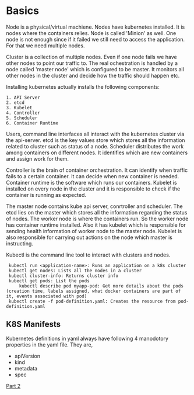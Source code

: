 # Basics

Node is a physical/virtual machiene. Nodes have kubernetes installed. It is nodes where the containers relies. Node is called 'Minion' as well. One node is not enough since if it failed we still need to access the application. For that we need multiple nodes.

Cluster is a collection of multiple nodes. Even if one node fails we have other nodes to point our  traffic to. The real ochestration is handled by a node called 'master node' which is configured to be master. It monitors all other nodes in the cluster and decide how the traffic should happen etc.

Installing kubernetes actually installs the following components:
	
	1. API Server
	2. etcd
	3. Kubelet
	4. Controller	
	5. Scheduler
	6. Container Runtime

Users, command line interfaces all interact with the kubernetes cluster via the api-server.
etcd is the key values store which stores all the information related to cluster such as status of a node.
Scheduler distributes the work among containers on different nodes. It identifies which are new containers and assign work for them.

Controller is the brain of container orchestration. It can identify when traffic fails to a certain container. It can decide when new container is needed.
Container runtime is the software which runs our containers.
Kubelet is installed on every node in the cluster and it is responsible to check if the container is running as expected.

The master node contains kube api server, conrtroller and scheduler. The etcd lies on the master which stores all the information regarding the status of nodes.
The worker node is where the containers run. So the worker node has container runtime installed. Also it has kubelet which is responsible for sending health information of worker node to the master node. Kubelet is also responsible for carrying out actions on the node which master is instructing.

Kubectl is the command line tool to interact with clusters and nodes.

	 kubectl run <application-name>: Runs an application on a k8s cluster
	 kubectl get nodes: Lists all the nodes in a cluster
	 kubectl cluster-info: Returns cluster info
	 kubectl get pods: List the pods
         kubectl describe pod myapp-pod: Get more details about the pods (creation time, labels assigned, what docker containers are part of it, events associated with pod)
	 kubectl create -f pod-definition.yaml: Creates the resource from pod-definition.yaml
	 
## K8S Manifests
Kubernetes definitions in yaml always have following 4 manodotory properties in the yaml file. They are,

- apiVersion
- kind
- metadata
- spec


[Part 2](basics-part2.md)
